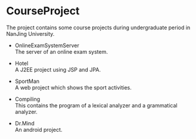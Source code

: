 # CourseProject
The project contains some course projects during undergraduate period in NanJing University.  

- OnlineExamSystemServer  
The server of an online exam system.

- Hotel  
A J2EE project using JSP and JPA.

- SportMan  
A web project which shows the sport activities.  

- Compiling  
This contains the program of a lexical analyzer and a grammatical analyzer.  

- Dr.Mind  
An android project.  
